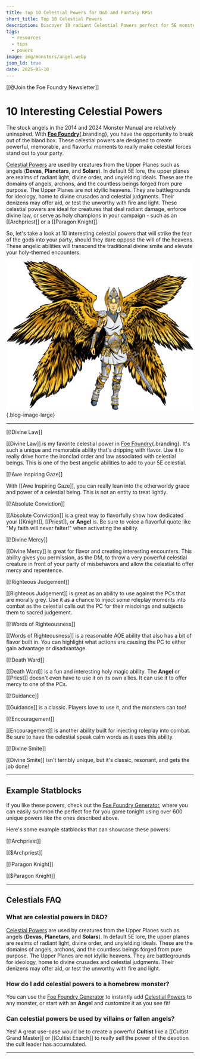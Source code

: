 ```yaml
---
title: Top 10 Celestial Powers for D&D and Fantasy RPGs
short_title: Top 10 Celestial Powers
description: Discover 10 radiant Celestial Powers perfect for 5E monsters. Add divine fury, holy light, and flavorful mechanics to your next encounter.
tags:
  - resources
  - tips
  - powers
image: img/monsters/angel.webp
json_ld: true
date: 2025-05-10
---
```


[[@Join the Foe Foundry Newsletter]]

# 10 Interesting Celestial Powers

The stock angels in the 2014 and 2024 Monster Manual are relatively uninspired. With [**Foe Foundry**](../index.md){.branding}, you have the opportunity to break out of the bland box. These celestial powers are designed to create powerful, memorable, and flavorful moments to really make celestial forces stand out to your party.

[Celestial Powers](../powers/celestial.md) are used by creatures from the Upper Planes such as angels (**Devas**, **Planetars**, and **Solars**). In default 5E lore, the upper planes are realms of radiant light, divine order, and unyielding ideals. These are the domains of angels, archons, and the countless beings forged from pure purpose. The Upper Planes are not idyllic heavens. They are battlegrounds for ideology, home to divine crusades and celestial judgments. Their denizens may offer aid, or test the unworthy with fire and light. These celestial powers are ideal for creatures that deal radiant damage, enforce divine law, or serve as holy champions in your campaign - such as an [[Archpriest]] or a [[Paragon Knight]].

So, let's take a look at 10 interesting celestial powers that will strike the fear of the gods into your party, should they dare oppose the will of the heavens. These angelic abilities will transcend the traditional divine smite and elevate your holy-themed encounters.

![An angelic being casting radiant magic – an example of celestial power](../img/monsters/angel.webp){.blog-image-large}

---

[[!Divine Law]]

[[Divine Law]] is my favorite celestial power in [Foe Foundry](../index.md){.branding}. It's such a unique and memorable ability that's dripping with flavor. Use it to really drive home the ironclad order and law associated with celestial beings. This is one of the best angelic abilities to add to your 5E celestial.

[[!Awe Inspiring Gaze]]

With [[Awe Inspiring Gaze]], you can really lean into the otherworldy grace and power of a celestial being. This is not an entity to treat lightly.

[[!Absolute Conviction]]

[[Absolute Conviction]] is a great way to flavorfully show how dedicated your [[Knight]], [[Priest]], or **Angel** is. Be sure to voice a flavorful quote like "My faith will never falter!" when activating the ability.

[[!Divine Mercy]]

[[Divine Mercy]] is great for flavor and creating interesting encounters. This ability gives you permission, as the DM, to throw a very powerful celestial creature in front of your party of misbehavors and allow the celestial to offer mercy and repentence.

[[!Righteous Judgement]]

[[Righteous Judgement]] is great as an ability to use against the PCs that are morally grey. Use it as a chance to inject some roleplay moments into combat as the celestial calls out the PC for their misdoings and subjects them to sacred judgement. 

[[!Words of Righteousness]]

[[Words of Righteousness]] is a reasonable AOE ability that also has a bit of flavor built in. You can highlight what actions are causing the PC to either gain advantage or disadvantage.

[[!Death Ward]]

[[Death Ward]] is a fun and interesting holy magic ability. The **Angel** or [[Priest]] doesn't even have to use it on its own allies. It can use it to offer mercy to one of the PCs.

[[!Guidance]]

[[Guidance]] is a classic. Players love to use it, and the monsters can too!

[[!Encouragement]]

[[Encouragement]] is another ability built for injecting roleplay into combat. Be sure to have the celestial speak calm words as it uses this ability.

[[!Divine Smite]]

[[Divine Smite]] isn't terribly unique, but it's classic, resonant, and gets the job done!

---

## Example Statblocks

If you like these powers, check out the [Foe Foundry Generator](../generate.md), where you can easily summon the perfect foe for you game tonight using over 600 unique powers like the ones described above.

Here's some example statblocks that can showcase these powers:

[[!Archpriest]]

[[$Archpriest]]

[[!Paragon Knight]]

[[$Paragon Knight]]

---

## Celestials FAQ

### What are celestial powers in D&D?

[Celestial Powers](../powers/celestial.md) are used by creatures from the Upper Planes such as angels (**Devas**, **Planetars**, and **Solars**). In default 5E lore, the upper planes are realms of radiant light, divine order, and unyielding ideals. These are the domains of angels, archons, and the countless beings forged from pure purpose. The Upper Planes are not idyllic heavens. They are battlegrounds for ideology, home to divine crusades and celestial judgments. Their denizens may offer aid, or test the unworthy with fire and light.

### How do I add celestial powers to a homebrew monster?

You can use the [Foe Foundry Generator](../generate.md) to instantly add [Celestial Powers](../powers/celestial.md) to any monster, or start with an **Angel** and customize it as you see fit!

### Can celestial powers be used by villains or fallen angels?

Yes! A great use-case would be to create a powerful **Cultist** like a [[Cultist Grand Master]] or [[Cultist Exarch]] to really sell the power of the devotion the cult leader has accumulated.

---